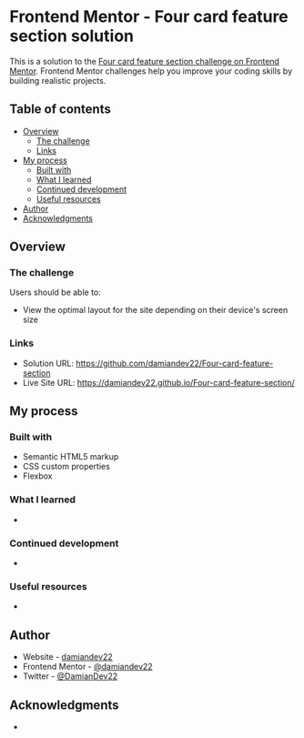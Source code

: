 # Frontend Mentor - Four card feature section solution

This is a solution to the [Four card feature section challenge on Frontend Mentor](https://www.frontendmentor.io/challenges/four-card-feature-section-weK1eFYK). Frontend Mentor challenges help you improve your coding skills by building realistic projects.

## Table of contents

- [Overview](#overview)
  - [The challenge](#the-challenge)
  - [Links](#links)
- [My process](#my-process)
  - [Built with](#built-with)
  - [What I learned](#what-i-learned)
  - [Continued development](#continued-development)
  - [Useful resources](#useful-resources)
- [Author](#author)
- [Acknowledgments](#acknowledgments)

## Overview

### The challenge

Users should be able to:

- View the optimal layout for the site depending on their device's screen size

### Links

- Solution URL: https://github.com/damiandev22/Four-card-feature-section
- Live Site URL: https://damiandev22.github.io/Four-card-feature-section/

## My process

### Built with

- Semantic HTML5 markup
- CSS custom properties
- Flexbox

### What I learned

-

### Continued development

-

### Useful resources

-

## Author

- Website - [damiandev22](https://github.com/damiandev22)
- Frontend Mentor - [@damiandev22](https://www.frontendmentor.io/profile/damiandev22)
- Twitter - [@DamianDev22](https://www.twitter.com/DamianDev22)

## Acknowledgments

-
